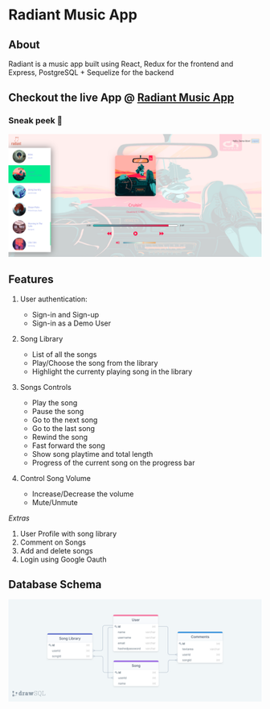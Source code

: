 # Radiant Music App

## About

Radiant is a music app built using React, Redux for the frontend and Express, PostgreSQL + Sequelize for the backend

## Checkout the live App @ [Radiant Music App](https://radiantmusic.herokuapp.com/)

### Sneak peek 🙈

![](./frontend/src/images/player-img.png)

## Features

1. User authentication:

    - Sign-in and Sign-up
    - Sign-in as a Demo User

2. Song Library

    - List of all the songs
    - Play/Choose the song from the library
    - Highlight the currenty playing song in the library

3. Songs Controls

    - Play the song
    - Pause the song
    - Go to the next song
    - Go to the last song
    - Rewind the song
    - Fast forward the song
    - Show song playtime and total length
    - Progress of the current song on the progress bar

4. Control Song Volume

    - Increase/Decrease the volume
    - Mute/Unmute

_Extras_

1. User Profile with song library
2. Comment on Songs
3. Add and delete songs
4. Login using Google Oauth

## Database Schema

![database schema](./frontend/src/images/schema.png)
